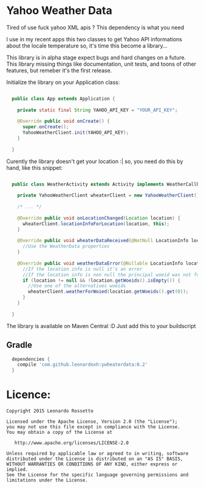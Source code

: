 # Yahoo Weather Data
Tired of use fuck yahoo XML apis ? This dependency is what you need

I use in my recent apps this two classes to get Yahoo API informations about the locale
temperature so, it's time this become a library...

This library is in alpha stage expect bugs and hard changes on a future. 
This library missing things like documentation, unit tests, and toons of other features, but remeber it's the first release.

Initialize the library on your Application class:

```java

  public class App extends Application {
  
    private static final String YAHOO_API_KEY = "YOUR_API_KEY";
  
    @Override public void onCreate() {
      super.onCreate();
      YahooWeatherClient.init(YAHOO_API_KEY);
    }
  
  }

```

Curently the library doesn't get your location :| so, you need do this by hand, like this snippet:

```java

  public class WeatherActivity extends Activity implements WeatherCallbacks {
  
    private YahooWeatherClient wheaterClient = new YahooWeatherClient();
    
    /* ... */
    
    @Override public void onLocationChanged(Location location) {
      wheaterClient.locationInfoForLocation(location, this);
    }
    
    @Override public void wheaterDataReceived(@NotNull LocationInfo locationInfo, @NotNull WeatherData weaterData) {
      //Use the WeatherData properties
    }
    
    @Override public void weatherDataError(@Nullable LocationInfo location) {
      //If the location info is null it's an error
      //If the location info is non null the principal woeid was not found so retry with an alternative woeid
      if (location != null && !location.getWoeids().isEmpty()) {
        //Use one of the alternatives woeids
        wheaterClient.weatherForWoied(location.getWoeids().get(0));
      }
    }
  
  }

```

The library is available on Maven Central :D Just add this to your buildscript

Gradle
---
```groovy
  dependencies {
    compile 'com.github.leonardoxh:ywheaterdata:0.2'
  }
```

Licence:
=================
```
Copyright 2015 Leonardo Rossetto

Licensed under the Apache License, Version 2.0 (the "License");
you may not use this file except in compliance with the License.
You may obtain a copy of the License at

   http://www.apache.org/licenses/LICENSE-2.0

Unless required by applicable law or agreed to in writing, software
distributed under the License is distributed on an "AS IS" BASIS,
WITHOUT WARRANTIES OR CONDITIONS OF ANY KIND, either express or implied.
See the License for the specific language governing permissions and
limitations under the License.
```
